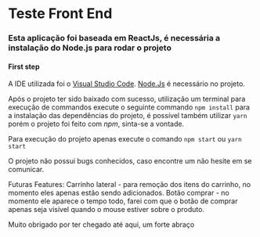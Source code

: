 <h1>Teste Front End</h1>

<h3>Esta aplicação foi baseada em ReactJs, é necessária a instalação do Node.js para rodar o projeto</h3>

<h4>First step</h4>

A IDE utilizada foi o [Visual Studio Code]("https://visualstudio.microsoft.com/pt-br/"). [Node.Js]("https://nodejs.org/en/") é necessário no projeto.

Após o projeto ter sido baixado com sucesso, utilização um terminal para execução de commandos execute o seguinte commando ```npm install``` para a instalação das dependências do projeto, é possível também utilizar ```yarn``` porém o projeto foi feito com *npm*, sinta-se a vontade.

Para execução do projeto apenas execute o comando ```npm start``` ou ```yarn start```

O projeto não possui bugs conhecidos, caso encontre um não hesite em se comunicar.

Futuras Features:
Carrinho lateral - para remoção dos itens do carrinho, no momento eles apenas estão sendo adicionados.
Botão comprar - no momento ele aparece o tempo todo, farei com que o botão de comprar apenas seja visível quando o mouse estiver sobre o produto.

Muito obrigado por ter chegado até aqui, um forte abraço

